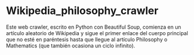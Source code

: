 # Wikipedia_philosophy_crawler
Este web crawler, escrito en Python con Beautiful Soup, comienza en un artículo aleatorio de Wikipedia y sigue el primer 
enlace del cuerpo principal que no esté en paréntesis hasta que llegue al artículo Philosophy o Mathematics (que también ocasiona un ciclo infinito).
